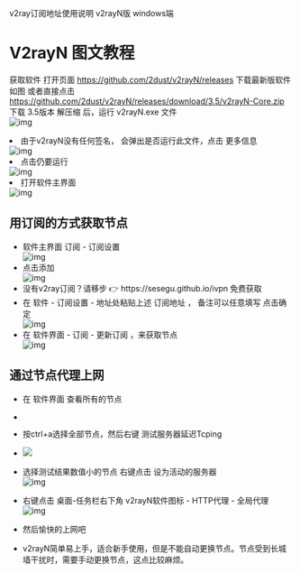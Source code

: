 v2ray订阅地址使用说明 v2rayN版 windows端

V2rayN 图文教程
===================

获取软件
打开页面 https://github.com/2dust/v2rayN/releases 下载最新版软件 如图
或者直接点击 https://github.com/2dust/v2rayN/releases/download/3.5/v2rayN-Core.zip 下载 3.5版本
解压缩 后，运行 v2rayN.exe 文件<br>
<img src="V2rayN/00112.png" alt="img" loading="lazy"></li>
<li>由于v2rayN没有任何签名， 会弹出是否运行此文件，点击 更多信息<br>
<img src="V2rayN/00111.png" alt="img" loading="lazy"></li>
<li>点击仍要运行<br>
<img src="V2rayN/00110.png" alt="img" loading="lazy"></li>
<li>打开软件主界面<br>
<img src="V2rayN/00109.png" alt="img" loading="lazy"></li>
</ul>
<h2 id="用订阅的方式获取节点">用订阅的方式获取节点</h2>
<ul>
<li>软件主界面 订阅 - 订阅设置<br>
<img src="V2rayN/00108.png" alt="img" loading="lazy"></li>
<li>点击添加<br>
<img src="V2rayN/00107.png" alt="img" loading="lazy"></li>
<li>没有v2ray订阅？请移步 👉 https://sesegu.github.io/ivpn 免费获取</li>
<li>在 软件 - 订阅设置 - 地址处粘贴上述 订阅地址 ， 备注可以任意填写 点击确定<br>
<img src="V2rayN/00106.png" alt="img" loading="lazy"></li>
<li>在 软件界面 - 订阅 - 更新订阅 ，来获取节点<br>
<img src="V2rayN/00105.png" alt="img" loading="lazy"></li>
</ul>
<h2 id="通过节点代理上网">通过节点代理上网</h2>
<ul>
<li>
<p>在 软件界面 查看所有的节点</p>
</li>
<li>
<figure data-type="image" tabindex="1"><img src="V2rayN/00104.png" alt="" loading="lazy"></figure>
</li>
<li>
<p>按ctrl+a选择全部节点，然后右键 测试服务器延迟Tcping</p>
</li>
<li>
<img src="V2rayN/00103.png"  />
</li>
<li>
<p>选择测试结果数值小的节点 右键点击 设为活动的服务器<br>
<img src="V2rayN/00102.png" alt="img" loading="lazy"></p>
</li>
<li>
<p>右键点击 桌面-任务栏右下角 v2rayN软件图标 - HTTP代理 - 全局代理<br>
<img src="V2rayN/00101.png" alt="img" loading="lazy"></p>
</li>
<li>
<p>然后愉快的上网吧</p>
</li>
<li>
<p>v2rayN简单易上手，适合新手使用，但是不能自动更换节点。节点受到长城墙干扰时，需要手动更换节点，这点比较麻烦。</p>
</li>
